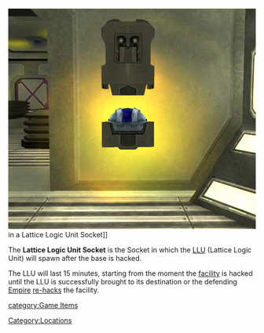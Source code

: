 ![](../images/LLU.jpg "fig:LLU.jpg") in a Lattice Logic Unit Socket\]\]

The **Lattice Logic Unit Socket** is the Socket in which the
[LLU](../terminology/Lattice_Logic_Unit.md) (Lattice Logic Unit) will spawn after the base is
hacked.

The LLU will last 15 minutes, starting from the moment the
[facility](Facility.md) is hacked until the LLU is successfully
brought to its destination or the defending [Empire](../terminology/Empire.md)
[re-hacks](../terminology/Hack.md) the facility.

[category:Game Items](category:Game_Items.md)

[Category:Locations](Category:Locations.md)

